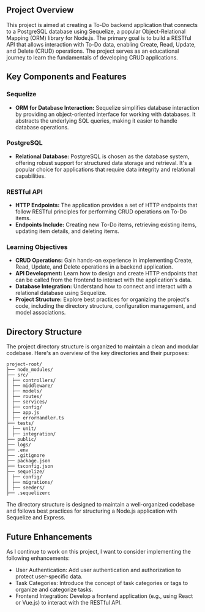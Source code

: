 ## Project Overview

This project is aimed at creating a To-Do backend application that connects to a PostgreSQL database using Sequelize, a popular Object-Relational Mapping (ORM) library for Node.js. The primary goal is to build a RESTful API that allows interaction with To-Do data, enabling Create, Read, Update, and Delete (CRUD) operations. The project serves as an educational journey to learn the fundamentals of developing CRUD applications.

## Key Components and Features

### Sequelize

- **ORM for Database Interaction:** Sequelize simplifies database interaction by providing an object-oriented interface for working with databases. It abstracts the underlying SQL queries, making it easier to handle database operations.

### PostgreSQL

- **Relational Database:** PostgreSQL is chosen as the database system, offering robust support for structured data storage and retrieval. It's a popular choice for applications that require data integrity and relational capabilities.

### RESTful API

- **HTTP Endpoints:** The application provides a set of HTTP endpoints that follow RESTful principles for performing CRUD operations on To-Do items.
- **Endpoints Include:** Creating new To-Do items, retrieving existing items, updating item details, and deleting items.

### Learning Objectives

- **CRUD Operations:** Gain hands-on experience in implementing Create, Read, Update, and Delete operations in a backend application.
- **API Development:** Learn how to design and create HTTP endpoints that can be called from the frontend to interact with the application's data.
- **Database Integration:** Understand how to connect and interact with a relational database using Sequelize.
- **Project Structure:** Explore best practices for organizing the project's code, including the directory structure, configuration management, and model associations.

## Directory Structure

The project directory structure is organized to maintain a clean and modular codebase. Here's an overview of the key directories and their purposes:

```
project-root/
├── node_modules/
├── src/
│ ├── controllers/
│ ├── middleware/
│ ├── models/
│ ├── routes/
│ ├── services/
│ ├── config/
│ ├── app.js
│ ├── errorHandler.ts
├── tests/
│ ├── unit/
│ ├── integration/
├── public/
├── logs/
├── .env
├── .gitignore
├── package.json
├── tsconfig.json
├── sequelize/
│ ├── config/
│ ├── migrations/
│ ├── seeders/
├── .sequelizerc
```
The directory structure is designed to maintain a well-organized codebase and follows best practices for structuring a Node.js application with Sequelize and Express.

## Future Enhancements

As I continue to work on this project, I want to consider implementing the following enhancements:

- User Authentication: Add user authentication and authorization to protect user-specific data.
- Task Categories: Introduce the concept of task categories or tags to organize and categorize tasks.
- Frontend Integration: Develop a frontend application (e.g., using React or Vue.js) to interact with the RESTful API.


